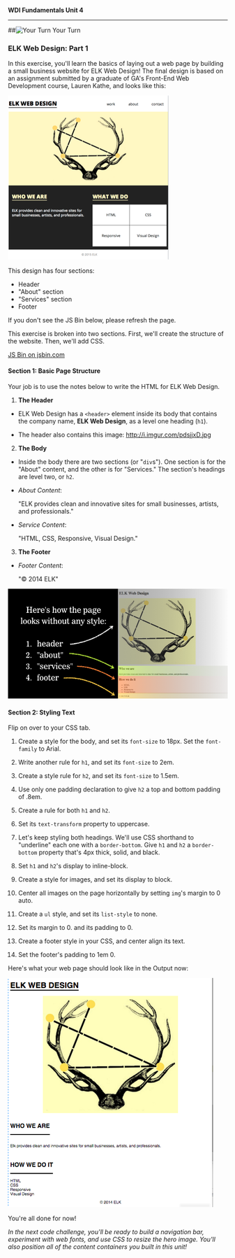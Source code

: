 **WDI Fundamentals Unit 4**

---

##![Your Turn](../assets/exercise.png) Your Turn

### ELK Web Design: Part 1

In this exercise, you'll learn the basics of laying out a web page by building a small business website for ELK Web Design! The final design is based on an assignment submitted by a graduate of GA's Front-End Web Development course, Lauren Kathe, and looks like this:

![](../assets/elkwebdesign/elkwebdesign.png)

This design has four sections:

* Header
* "About" section
* "Services" section
* Footer

If you don't see the JS Bin below, please refresh the page.

This exercise is broken into two sections. First, we'll create the structure of the website. Then, we'll add CSS. 

<a class="jsbin-embed" href="http://jsbin.com/guviweg/embed?html&height=600px">JS Bin on jsbin.com</a><script src="http://static.jsbin.com/js/embed.min.js?3.35.12"></script>

#### Section 1: Basic Page Structure
Your job is to use the notes below to write the HTML for ELK Web Design.

1) **The Header**
  * ELK Web Design has a `<header>` element inside its body that contains the company name, **ELK Web Design**, as a level one heading (`h1`).

  * The header also contains this image: http://i.imgur.com/pdsjjxD.jpg

2) **The Body**
  * Inside the body there are two sections (or "`div`s"). One section is for the "About" content, and the other is for "Services." The section's headings are level two, or `h2`.

  * _About Content_:

    "ELK provides clean and innovative sites for small businesses, artists, and professionals."

  * _Service Content_:

    "HTML, CSS, Responsive, Visual Design."

3) **The Footer**
  
  * _Footer Content_:

    "&copy; 2014 ELK"

![](../assets/elkwebdesign/elkheader.png)

#### Section 2: Styling Text

Flip on over to your CSS tab.

1) Create a style for the body, and set its `font-size` to 18px. Set the `font-family` to Arial.

2) Write another rule for `h1`, and set its `font-size` to 2em.

3) Create a style rule for `h2`, and set its `font-size` to 1.5em.

4) Use only one padding declaration to give `h2` a top and bottom padding of .8em.

5) Create a rule for both `h1` and `h2`.

6) Set its `text-transform` property to uppercase.

7) Let's keep styling both headings. We'll use CSS shorthand to "underline" each one with a `border-bottom`. Give `h1` and `h2` a `border-bottom` property that's 4px thick, solid, and black.

8) Set `h1` and `h2`'s display to inline-block.

9) Create a style for images, and set its display to block.

10) Center all images on the page horizontally by setting `img`'s margin to 0 auto.

11) Create a `ul` style, and set its `list-style` to none.

12) Set its margin to 0. and its padding to 0.

13) Create a footer style in your CSS, and center align its text.

14) Set the footer's padding to 1em 0.

Here's what your web page should look like in the Output now:

![](/assets/elkwebdesign/elkchapter5.png)

You're all done for now!

*In the next code challenge, you'll be ready to build a navigation bar, experiment with web fonts, and use CSS to resize the hero image. You'll also position all of the content containers you built in this unit!*
